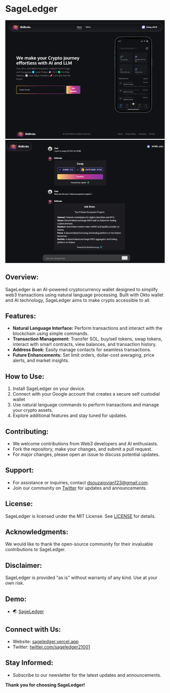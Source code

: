# SageLedger

<!-- ![SageLedger Logo](public/sageledger_logo.jpeg) -->

![SageLedger landing](imgs/landing.png)
![SageLedger chat](imgs/chat.png)


## Overview:
SageLedger is an AI-powered cryptocurrency wallet designed to simplify web3 transactions using natural language processing. Built with Okto wallet and AI technology, SageLedger aims to make crypto accessible to all.

## Features:
- **Natural Language Interface:** Perform transactions and interact with the blockchain using simple commands.
- **Transaction Management:** Transfer SOL, buy/sell tokens, swap tokens, interact with smart contracts, view balances, and transaction history.
- **Address Book:** Easily manage contacts for seamless transactions.
- **Future Enhancements:** Set limit orders, dollar-cost averaging, price alerts, and market insights.

## How to Use:
1. Install SageLedger on your device.
2. Connect with your Google account that creates a secure self custodial wallet
3. Use natural language commands to perform transactions and manage your crypto assets.
4. Explore additional features and stay tuned for updates.

## Contributing:
- We welcome contributions from Web3 developers and AI enthusiasts.
- Fork the repository, make your changes, and submit a pull request.
- For major changes, please open an issue to discuss potential updates.

## Support:
- For assistance or inquiries, contact [dsouzajovian123@gmail.com](mailto:dsouzajovian123@gmail.com).
- Join our community on [Twitter](https://twitter.com/sageledger21001) for updates and announcements.

## License:
SageLedger is licensed under the MIT License. See [LICENSE](LICENSE) for details.

## Acknowledgments:
We would like to thank the open-source community for their invaluable contributions to SageLedger.

## Disclaimer:
SageLedger is provided "as is" without warranty of any kind. Use at your own risk.

## Demo:
- 🌏 [SageLedger](https://sageledger.vercel.app/)

## Connect with Us:
- Website: [sageledger.vercel.app](https://sageledger.vercel.app/)
- Twitter: [twitter.com/sageledger21001](https://twitter.com/sageledger21001)

## Stay Informed:
- Subscribe to our newsletter for the latest updates and announcements.

**Thank you for choosing SageLedger!**
